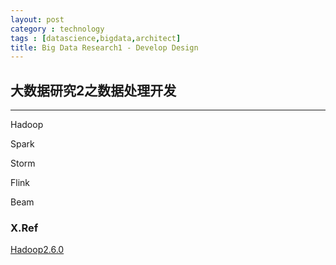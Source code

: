 ```yaml
---
layout: post
category : technology
tags : [datascience,bigdata,architect]
title: Big Data Research1 - Develop Design
---
```


## 大数据研究2之数据处理开发
------------------------------------------------------------

Hadoop

Spark

Storm

Flink

Beam















### X.Ref


[Hadoop2.6.0](http://hadoop.apache.org/docs/r2.6.0/)